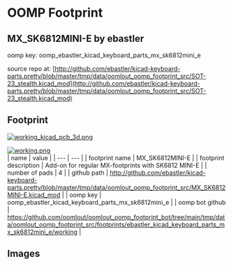 # OOMP Footprint  
## MX_SK6812MINI-E  by ebastler  
  
oomp key: oomp_ebastler_kicad_keyboard_parts_mx_sk6812mini_e  
  
source repo at: [http://github.com/ebastler/kicad-keyboard-parts.pretty/blob/master/tmp/data/oomlout_oomp_footprint_src/SOT-23_stealth.kicad_mod](http://github.com/ebastler/kicad-keyboard-parts.pretty/blob/master/tmp/data/oomlout_oomp_footprint_src/SOT-23_stealth.kicad_mod)  
## Footprint  
  
[![working_kicad_pcb_3d.png](working_kicad_pcb_3d_600.png)](working_kicad_pcb_3d.png)  
  
[![working.png](working_600.png)](working.png)  
| name | value | 
| --- | --- | 
| footprint name | MX_SK6812MINI-E | 
| footprint description | Add-on for regular MX-footprints with SK6812 MINI-E | 
| number of pads | 4 | 
| github path | http://github.com/ebastler/kicad-keyboard-parts.pretty/blob/master/tmp/data/oomlout_oomp_footprint_src/MX_SK6812MINI-E.kicad_mod | 
| oomp key | oomp_ebastler_kicad_keyboard_parts_mx_sk6812mini_e | 
| oomp bot github | https://github.com/oomlout/oomlout_oomp_footprint_bot/tree/main/tmp/data/oomlout_oomp_footprint_src/footprints/ebastler_kicad_keyboard_parts_mx_sk6812mini_e/working | 
## Images  
